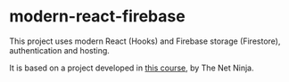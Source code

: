 # modern-react-firebase
This project uses modern React (Hooks) and Firebase storage (Firestore), authentication and hosting.

It is based on a project developed in [this course](https://www.udemy.com/course/build-web-apps-with-react-firebase), by The Net Ninja.
